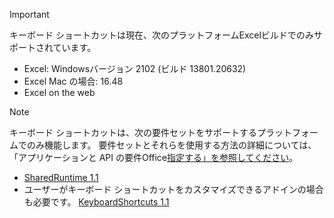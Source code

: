 > [!IMPORTANT]
> キーボード ショートカットは現在、次のプラットフォームExcelビルドでのみサポートされています。
>
>- Excel: Windowsバージョン 2102 (ビルド 13801.20632)
>- Excel Mac の場合: 16.48
>- Excel on the web

> [!NOTE]
> キーボード ショートカットは、次の要件セットをサポートするプラットフォームでのみ機能します。 要件セットとそれらを使用する方法の詳細については、「アプリケーションと API の要件Office[指定する」を参照してください](../develop/specify-office-hosts-and-api-requirements.md)。
>
> - [SharedRuntime 1.1](/javascript/api/requirement-sets/common/shared-runtime-requirement-sets)
> - ユーザーがキーボード ショートカットをカスタマイズできるアドインの場合も必要です。 [KeyboardShortcuts 1.1](/javascript/api/requirement-sets/common/keyboard-shortcuts-requirement-sets)